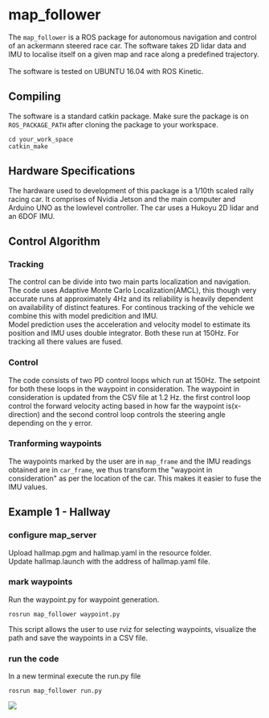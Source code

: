 # map_follower
The `map_follower` is a ROS package for autonomous navigation and control of an ackermann steered race car. The software takes 2D lidar data and IMU to localise itself on a given map and race along a predefined trajectory. </br></br>
The software is tested on UBUNTU 16.04 with ROS Kinetic.

## Compiling
The software is a standard catkin package. Make sure the package is on `ROS_PACKAGE_PATH` after cloning the package to your workspace.
```
cd your_work_space
catkin_make
```
## Hardware Specifications
The hardware used to development of this package is a 1/10th scaled rally racing car. It comprises of Nvidia Jetson and the main computer and Arduino UNO as the lowlevel controller. The car uses a Hukoyu 2D lidar and an 6DOF IMU. 
## Control Algorithm
### Tracking
The control can be divide into two main parts localization and navigation. The code uses Adaptive Monte Carlo Localization(AMCL), this though very accurate runs at approximately 4Hz and its reliability is heavily dependent on availability of distinct features.
For continous tracking of the vehicle we combine this with model predicition and IMU.</br>
Model prediction uses the acceleration and velocity model to estimate its position and IMU uses double integrator. Both these run at 150Hz.
For tracking all there values are fused.</br>
### Control
The code consists of two PD control loops which run at 150Hz. The setpoint for both these loops in the waypoint in consideration. The waypoint in consideration is updated from the CSV file at 1.2 Hz. the first control loop control the forward velocity acting based in how far the waypoint is(x-direction) and the second control loop controls the steering angle depending on the y error.
### Tranforming waypoints
The waypoints marked by the user are in `map_frame` and the IMU readings obtained are in `car_frame`, we thus transform the "waypoint in consideration" as per the location of the car. This makes it easier to fuse the IMU values.
## Example 1 - Hallway
### configure map_server
Upload hallmap.pgm and hallmap.yaml in the resource folder. </br>
Update hallmap.launch with the address of hallmap.yaml file.
<!-- insert map picture -->
### mark waypoints
Run the waypoint.py for waypoint generation.
```
rosrun map_follower waypoint.py
```
This script allows the user to use rviz for selecting waypoints, visualize the path and save the waypoints in a CSV file.
<!-- insert rviz picture  -->
### run the code
In a new terminal execute the run.py file
```
rosrun map_follower run.py
```
![](demo/ros_rally_car.gif)
